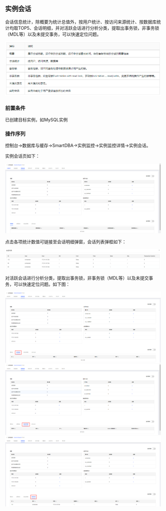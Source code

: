 ## 实例会话
会话信息统计，除概要为统计总值外，按用户统计、按访问来源统计、按数据库统计均取TOP5、会话明细，并对活跃会话进行分析分类，提取出事务锁，非事务锁（MDL等）以及未提交事务，可以快速定位问题。

![](../../image/SmartDBA/conversation1.png)

### 前置条件
已创建目标实例，如MySQL实例

### 操作序列
控制台->数据库与缓存->SmartDBA->实例监控->实例监控详情->实例会话。

实例会话页如下：

![](../../image/SmartDBA/conversation2.png) 

点击各项统计数值可链接至会话明细弹窗，会话列表弹框如下：

![](../../image/SmartDBA/conversation3.png) 
 
对活跃会话进行分析分类，提取出事务锁，非事务锁（MDL等）以及未提交事务，可以快速定位问题。如下图：

![](../../image/SmartDBA/conversation4.png) 
![](../../image/SmartDBA/conversation5.png) 
![](../../image/SmartDBA/conversation6.png) 
   
   
 


